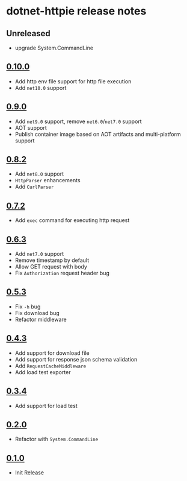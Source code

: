 # dotnet-httpie release notes

## Unreleased

- upgrade System.CommandLine

## [0.10.0](https://nuget.org/packages/dotnet-httpie/0.10.0)

- Add http env file support for http file execution
- Add `net10.0` support

## [0.9.0](https://nuget.org/packages/dotnet-httpie/0.9.0)

- Add `net9.0` support, remove `net6.0`/`net7.0` support
- AOT support
- Publish container image based on AOT artifacts and multi-platform support

## [0.8.2](https://nuget.org/packages/dotnet-httpie/0.8.2)

- Add `net8.0` support
- `HttpParser` enhancements
- Add `CurlParser`

## [0.7.2](https://nuget.org/packages/dotnet-httpie/0.7.2)

- Add `exec` command for executing http request

## [0.6.3](https://nuget.org/packages/dotnet-httpie/0.6.3)

- Add `net7.0` support
- Remove timestamp by default
- Allow GET request with body
- Fix `Authorization` request header bug

## [0.5.3](https://nuget.org/packages/dotnet-httpie/0.5.3)

- Fix `-h` bug
- Fix download bug
- Refactor middleware

## [0.4.3](https://nuget.org/packages/dotnet-httpie/0.4.3)

- Add support for download file
- Add support for response json schema validation
- Add `RequestCacheMiddleware`
- Add load test exporter

## [0.3.4](https://nuget.org/packages/dotnet-httpie/0.3.4)

- Add support for load test

## [0.2.0](https://nuget.org/packages/dotnet-httpie/0.2.0)

- Refactor with `System.CommandLine`

## [0.1.0](https://nuget.org/packages/dotnet-httpie/0.1.0)

- Init Release
